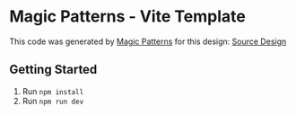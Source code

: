 # Magic Patterns - Vite Template

This code was generated by [Magic Patterns](https://magicpatterns.com) for this design: [Source Design](https://www.magicpatterns.com/c/veabkebqxzqfwlmrsogibw)

## Getting Started

1. Run `npm install`
2. Run `npm run dev`

